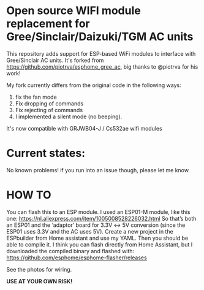 # Open source WIFI module replacement for Gree/Sinclair/Daizuki/TGM AC units
This repository adds support for ESP-based WiFi modules to interface with Gree/Sinclair AC units.
It's forked from https://github.com/piotrva/esphome_gree_ac, big thanks to @piotrva for his work!

My fork currently differs from the original code in the following ways:

1) fix the fan mode
2) Fix dropping of commands
3) Fix rejecting of commands
4) I implemented a silent mode (no beeping).
   
It's now compatible with GRJWB04-J / Cs532ae wifi modules

# Current states:
No known problems! if you run into an issue though, please let me know.

# HOW TO 
You can flash this to an ESP module. I used an ESP01-M module, like this one:
https://nl.aliexpress.com/item/1005008528226032.html
So that’s both an ESP01 and the ‘adaptor’ board for 3.3V ↔ 5V conversion (since the ESP01 uses 3.3V and the AC uses 5V).
Create a new project in the ESPbuilder from Home assistant and use my YAML.
Then you should be able to compile it. I think you can flash directly from Home Assistant,
but I downloaded the compiled binary and flashed with: https://github.com/esphome/esphome-flasher/releases

See the photos for wiring.

**USE AT YOUR OWN RISK!**
